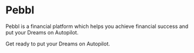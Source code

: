 # Pebbl

Pebbl is a financial platform which helps you achieve financial success and put your Dreams on Autopilot.

Get ready to put your Dreams on Autopilot.
